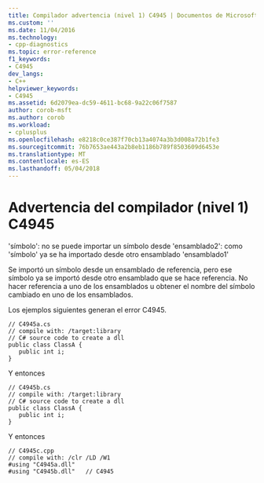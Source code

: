 ```yaml
---
title: Compilador advertencia (nivel 1) C4945 | Documentos de Microsoft
ms.custom: ''
ms.date: 11/04/2016
ms.technology:
- cpp-diagnostics
ms.topic: error-reference
f1_keywords:
- C4945
dev_langs:
- C++
helpviewer_keywords:
- C4945
ms.assetid: 6d2079ea-dc59-4611-bc68-9a22c06f7587
author: corob-msft
ms.author: corob
ms.workload:
- cplusplus
ms.openlocfilehash: e8218c0ce387f70cb13a4074a3b3d008a72b1fe3
ms.sourcegitcommit: 76b7653ae443a2b8eb1186b789f8503609d6453e
ms.translationtype: MT
ms.contentlocale: es-ES
ms.lasthandoff: 05/04/2018
---
```

# <a name="compiler-warning-level-1-c4945"></a>Advertencia del compilador (nivel 1) C4945
'símbolo': no se puede importar un símbolo desde 'ensamblado2': como 'símbolo' ya se ha importado desde otro ensamblado 'ensamblado1'  
  
 Se importó un símbolo desde un ensamblado de referencia, pero ese símbolo ya se importó desde otro ensamblado que se hace referencia. No hacer referencia a uno de los ensamblados u obtener el nombre del símbolo cambiado en uno de los ensamblados.  
  
 Los ejemplos siguientes generan el error C4945.  
  
```  
// C4945a.cs  
// compile with: /target:library  
// C# source code to create a dll  
public class ClassA {  
   public int i;  
}  
```  
  
 Y entonces  
  
```  
// C4945b.cs  
// compile with: /target:library  
// C# source code to create a dll  
public class ClassA {  
   public int i;  
}  
```  
  
 Y entonces  
  
```  
// C4945c.cpp  
// compile with: /clr /LD /W1  
#using "C4945a.dll"  
#using "C4945b.dll"   // C4945  
```